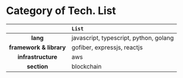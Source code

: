 # Category of Tech. List

| | **`List`**|
|:---:|:---|
|**lang**| javascript, typescript, python, golang |
|**framework & library**| gofiber, expressjs, reactjs |
|**infrastructure**| aws |
|**section**| blockchain |
